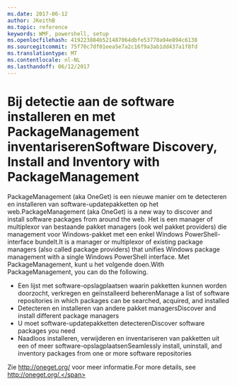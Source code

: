 ```yaml
---
ms.date: 2017-06-12
author: JKeithB
ms.topic: reference
keywords: WMF, powershell, setup
ms.openlocfilehash: 419223884b521487064dbfe53770a94e894c6138
ms.sourcegitcommit: 75f70c7df01eea5e7a2c16f9a3ab1dd437a1f8fd
ms.translationtype: MT
ms.contentlocale: nl-NL
ms.lasthandoff: 06/12/2017
---
```

# <a name="software-discovery-install-and-inventory-with-packagemanagement"></a><span data-ttu-id="22d9b-102">Bij detectie aan de software installeren en met PackageManagement inventariseren</span><span class="sxs-lookup"><span data-stu-id="22d9b-102">Software Discovery, Install and Inventory with PackageManagement</span></span>

<span data-ttu-id="22d9b-103">PackageManagement (aka OneGet) is een nieuwe manier om te detecteren en installeren van software-updatepakketten op het web.</span><span class="sxs-lookup"><span data-stu-id="22d9b-103">PackageManagement (aka OneGet) is a new way to discover and install software packages from around the web.</span></span> <span data-ttu-id="22d9b-104">Het is een manager of multiplexor van bestaande pakket managers (ook wel pakket providers) die management voor Windows-pakket met een enkel Windows PowerShell-interface bundelt.</span><span class="sxs-lookup"><span data-stu-id="22d9b-104">It is a manager or multiplexor of existing package managers (also called package providers) that unifies Windows package management with a single Windows PowerShell interface.</span></span> <span data-ttu-id="22d9b-105">Met PackageManagement, kunt u het volgende doen.</span><span class="sxs-lookup"><span data-stu-id="22d9b-105">With PackageManagement, you can do the following.</span></span>

-   <span data-ttu-id="22d9b-106">Een lijst met software-opslagplaatsen waarin pakketten kunnen worden doorzocht, verkregen en geïnstalleerd beheren</span><span class="sxs-lookup"><span data-stu-id="22d9b-106">Manage a list of software repositories in which packages can be searched, acquired, and installed</span></span>
-   <span data-ttu-id="22d9b-107">Detecteren en installeren van andere pakket managers</span><span class="sxs-lookup"><span data-stu-id="22d9b-107">Discover and install different package managers</span></span>
-   <span data-ttu-id="22d9b-108">U moet software-updatepakketten detecteren</span><span class="sxs-lookup"><span data-stu-id="22d9b-108">Discover software packages you need</span></span>
-   <span data-ttu-id="22d9b-109">Naadloos installeren, verwijderen en inventariseren van pakketten uit een of meer software-opslagplaatsen</span><span class="sxs-lookup"><span data-stu-id="22d9b-109">Seamlessly install, uninstall, and inventory packages from one or more software repositories</span></span>

<span data-ttu-id="22d9b-110">Zie http://oneget.org/ voor meer informatie.</span><span class="sxs-lookup"><span data-stu-id="22d9b-110">For more details, see http://oneget.org/.</span></span>

